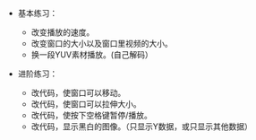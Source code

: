 * 基本练习：
	* 改变播放的速度。
	* 改变窗口的大小以及窗口里视频的大小。
	* 换一段YUV素材播放。(自己解码）

* 进阶练习：
	* 改代码，使窗口可以移动。
	* 改代码，使窗口可以拉伸大小。
	* 改代码，使按下空格键暂停/播放。
	* 改代码，显示黑白的图像。（只显示Y数据，或只显示其他数据）
